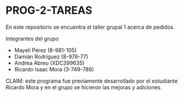 # PROG-2-TAREAS
En este repositorio se encuentra el taller grupal 1 acerca de pedidos.

Integrantes del grupo
- Mayeli Pérez (8-981-105)
- Damián Rodríguez (8-978-77)
- Andrea Abreu (XDC399635) 
- Ricardo Isaac Mora (3-749-786)

CLAIM: este programa fue previamente desarrollado por el estudiante Ricardo Mora y en el grupo se hicieron las mejoras y adiciones.
